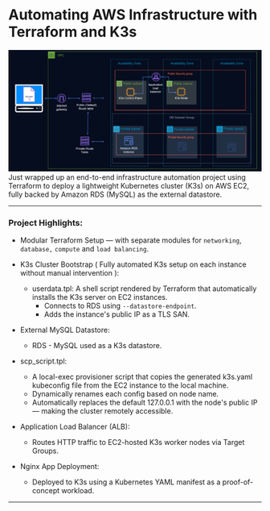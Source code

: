 # Automating AWS Infrastructure with Terraform and K3s
![diagram](./imgs/diagram.png)
Just wrapped up an end-to-end infrastructure automation project using Terraform to deploy a lightweight Kubernetes cluster (K3s) on AWS EC2, fully backed by Amazon RDS (MySQL) as the external datastore.

---
### Project Highlights:
- Modular Terraform Setup — with separate modules for `networking`, `database,` `compute` and `load balancing`.
- K3s Cluster Bootstrap ( Fully automated K3s setup on each instance without manual intervention ):
    - userdata.tpl: A shell script rendered by Terraform that automatically installs the K3s server
    on EC2 instances.
        - Connects to RDS using `--datastore-endpoint`.
        - Adds the instance's public IP as a TLS SAN.
- External MySQL Datastore:
    - RDS - MySQL used as a K3s datastore.
- scp_script.tpl:
    - A local-exec provisioner script that copies the generated k3s.yaml kubeconfig file from the EC2 instance to the local machine.
    - Dynamically renames each config based on node name.
    - Automatically replaces the default 127.0.0.1 with the node's public IP — making the cluster remotely accessible.

- Application Load Balancer (ALB):
    - Routes HTTP traffic to EC2-hosted K3s worker nodes via Target Groups.
- Nginx App Deployment: 
    - Deployed to K3s using a Kubernetes YAML manifest as a proof-of-concept workload.

---
